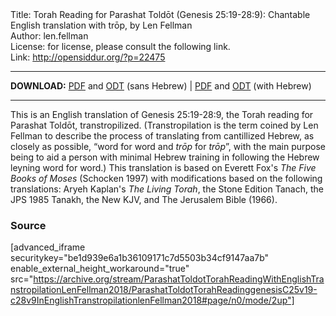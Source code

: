<html>
<head></head>
<body>
Title: Torah Reading for Parashat Toldōt (Genesis 25:19-28:9): Chantable English translation with trōp, by Len Fellman<br />
Author: len.fellman<br />
License: for license, please consult the following link.<br />
Link: <a href="http://opensiddur.org/?p=22475">http://opensiddur.org/?p=22475</a>
<p />
<hr />

<style type="text/css" media="all">.printfriendly {display: none!important;}</style>

<strong>DOWNLOAD:</strong> <a href="https://archive.org/download/ParashatToldotTorahReadingWithEnglishTranstropilationLenFellman2018/ParashatToldotTorahReadinggenesisC25v19-c28v9InEnglishTranstropilationlenFellman2018-EnglishOnly.pdf">PDF</a> and <a href="https://archive.org/download/ParashatToldotTorahReadingWithEnglishTranstropilationLenFellman2018/ParashatToldotTorahReadinggenesisC25v19-c28v9InEnglishTranstropilationlenFellman2018-EnglishOnly.odt">ODT</a> (sans Hebrew) | <a href="https://archive.org/download/ParashatToldotTorahReadingWithEnglishTranstropilationLenFellman2018/ParashatToldotTorahReadinggenesisC25v19-c28v9InEnglishTranstropilationlenFellman2018.pdf">PDF</a> and <a href="https://archive.org/download/ParashatToldotTorahReadingWithEnglishTranstropilationLenFellman2018/ParashatToldotTorahReadinggenesisC25v19-c28v9InEnglishTranstropilationlenFellman2018.odt">ODT</a> (with Hebrew)

<hr />

This is an English translation of Genesis 25:19-28:9, the Torah reading for Parashat Toldōt, transtropilized. (Transtropilation is the term coined by Len Fellman to describe the process of translating from cantillized Hebrew, as closely as possible, “word for word and <em>trōp</em> for <em>trōp</em>”, with the main purpose being to aid a person with minimal Hebrew training in following the Hebrew leyning word for word.) This translation is based on Everett Fox's <em>The Five Books of Moses</em> (Schocken 1997) with modifications based on the following translations: Aryeh Kaplan's <em>The Living Torah</em>, the Stone Edition Tanach, the JPS 1985 Tanakh, the New KJV, and The Jerusalem Bible (1966).


<h3>Source</h3>

[advanced_iframe securitykey="be1d939e6a1b36109171c7d5503b34cf9147aa7b" enable_external_height_workaround="true" src="https://archive.org/stream/ParashatToldotTorahReadingWithEnglishTranstropilationLenFellman2018/ParashatToldotTorahReadinggenesisC25v19-c28v9InEnglishTranstropilationlenFellman2018#page/n0/mode/2up"]
</body>
</html>